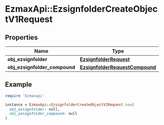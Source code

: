# EzmaxApi::EzsignfolderCreateObjectV1Request

## Properties

| Name | Type | Description | Notes |
| ---- | ---- | ----------- | ----- |
| **obj_ezsignfolder** | [**EzsignfolderRequest**](EzsignfolderRequest.md) |  | [optional] |
| **obj_ezsignfolder_compound** | [**EzsignfolderRequestCompound**](EzsignfolderRequestCompound.md) |  | [optional] |

## Example

```ruby
require 'Ezmaxapi'

instance = EzmaxApi::EzsignfolderCreateObjectV1Request.new(
  obj_ezsignfolder: null,
  obj_ezsignfolder_compound: null
)
```

